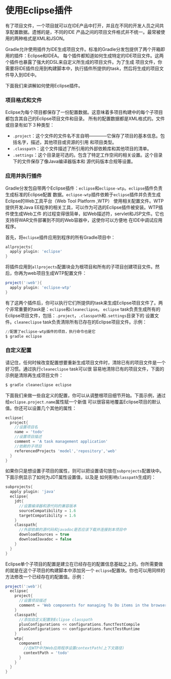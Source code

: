 使用Eclipse插件
=============================
有了项目文件，一个项目就可以在IDE产品中打开，并且在不同的开发人员之间共享配置数据。遗憾的是，不同的IDE
产品之间的项目文件格式并不统一。最常被使用的两种格式是XML和JSON。

Gradle允许使用插件为IDE生成项目文件。标准的Gradle分发包提供了两个开箱即用的插件：Eclipse和IDEA。
每个插件都知道如何生成特定的IDE项目文件。这两个插件也暴露了强大的DSL来自定义所生成的项目文件。为了生成
项目文件，你需要将IDE插件应用到构建脚本中，执行插件所提供的task，然后将生成的项目文件导入到IDE中。

下面我们来讲解如何使用Eclipse插件。

### 项目格式和文件
Eclipse为每个项目都保存了一份配置数据。这意味着多项目构建中的每个子项目都包含其自己的Eclipse项目文件和目录。
所有的配置数据都是XML格式的。文件或目录有如下３种类型：
+ `.project`：这个文件的文件名不言自明————它保存了项目的基本信息。包括名字，描述，其他项目或资源的引用
和项目类型。
+ `.classpath`：这个文件描述了所引用的外部依赖库和其他项目的清单。
+ `.settings`：这个目录是可选的。包含了特定工作空间的相关设置。这个目录下的文件保存了像Java编译器版本和
源代码版本合规等设置。

### 应用并执行插件
Gradle分发包自带两个Eclipse插件：`eclipse`和`eclipse-wtp`。`eclipse`插件负责生成标准的Eclipse配置
数据。`eclipse-wtp`插件依赖于`eclipse`插件并负责生成Eclipse的Web工具平台（Web Tool Platform ,WTP）
使用相关配置文件。WTP提供开发Java EE程序的相关工具，可以作为可选的Eclipse插件被安装。WTP插件使生成Web工件
的过程变得很简单，如Web描述符，servlet和JSP文件。它也支持将WAR文件部署到不同的Web容器中，这使你可以方便地
在IDE中调试应用程序。

首先，将`eclipse`插件应用到程序的所有Gradle项目中：
```gradle
allprojects{
  apply plugin: 'eclipse'
}
```
将插件应用到`allprojects`配置块会为根项目和所有的子项目创建项目文件。然后，你再为web项目生成WTP配置文件：
```gradle
project(':web'){
  apply plugin: 'eclipse-wtp'
}
```
有了这两个插件后，你可以执行它们所提供的task来生成Eclipse项目文件了。两个非常重要的task是：`eclipse`和`cleaneclipse`。
`eclipse` task负责生成所有的Eclipse项目文件，包括：`.project`，`.classpath`和`.settings`目录下的
设置文件。`cleaneclipse` task负责清除所有已存在的Eclipse项目文件。示例：
```powershell
//配置了eclipse-wtp插件的项目，执行命令也是它
$ gradle eclipse
```

### 自定义配置
请记住，任何时候改变配置想要重新生成项目文件时，清除已有的项目文件是一个好习惯。通过执行`cleaneclipse` task可以很
容易地清除已有的项目文件，下面的示例是清除再生成项目文件：
```gradle
$ gradle cleaneclipse eclipse
```
下面我们来做一些自定义的配置，你可以从调整根项目细节开始。下面示例，通过给`eclipse.project.name`属性赋一个新值
可以很容易地覆盖Eclipse项目的默认值。你还可以设置几个其他的属性：
```gradle
eclipse{
  project{
    //设置项目名
    name = 'todo'
    //设置项目描述
    comment = 'A task management application'
    //依赖的子项目
    referencedProjects 'model','repository','web'
  }
}
```
如果你只是想设置子项目的属性，则可以把设置语句放在`subprojects`配置块中。下面示例显示了如何为JDT属性设置值，以及是
如何影响`classpath`生成的：
```gradle
subprojects{
  apply plugin: 'java'
  eclipse{
    jdt{
      //设置编译器和源代码的兼容版本
      sourceCompatibility = 1.6
      targetCompatibility = 1.6
    }
    classpath{
      //外部依赖的源代码和javadoc是否应该下载并连接到本项目中
      downloadSources = true
      downloadJavadoc = false
    }
  }
}
```
Eclipse单个子项目的配置是建立在已经存在的配置信息基础之上的。你所需要做的就是在这个子项目的构建脚本中添加另一个
`eclipse`配置块。你也可以用同样的方法修改一个已经存在的配置值。示例：
```gradle
project(':web'){
  eclipse{
    project{
      //设置项目描述
      comment = 'Web components for managing To Do items in the browser'
    }
    classpath{
      //添加自定义配置到Eclipse classpath
      plusConfigurations << configurations.functTestCompile
      plusConfigurations << configurations.functTestRuntime
    }
    wtp{
      component{
        //在WTP中为Web应用程序设置contextPath(上下文路径)
        contextPath = 'todo'
      }
    }
  }
}
```
